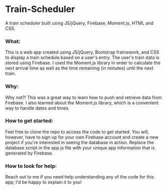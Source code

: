 # Train-Scheduler
A train scheduler built using JS/jQuery, Firebase, Moment.js, HTML and CSS.

### What:
This is a web app created using JS/jQuery, Bootstrap framework, and CSS to display a train schedule based on a user's entry. The user's train data is stored using Firebase. I used the Moment.js library in order to calculate the next arrival time as well as the time remaining (in minutes) until the next train. 

### Why:
Why not?! This was a great way to learn how to push and retrieve data from Firebase. I also learned about the Moment.js library, which is a convenient way to handle dates and times. 

### How to get started:
Feel free to clone the repo to access the code to get started. You will, however, have to sign up for your own Firebase account and create a new project if you're interested in seeing the database in action. Replace the database script in the app.js file with your unique app information that is generated by Firebase.

### How to look for help:
Reach out to me if you need help understanding any of the code for this app; I'd be happy to explain it to you!

